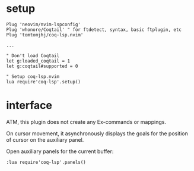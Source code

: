 # setup
```vim
Plug 'neovim/nvim-lspconfig'
Plug 'whonore/Coqtail' " for ftdetect, syntax, basic ftplugin, etc
Plug 'tomtomjhj/coq-lsp.nvim'

...

" Don't load Coqtail
let g:loaded_coqtail = 1
let g:coqtail#supported = 0

" Setup coq-lsp.nvim
lua require'coq-lsp'.setup()
```

# interface
ATM, this plugin does not create any Ex-commands or mappings.

On cursor movement, it asynchronously displays the goals for the position of cursor on the auxiliary panel.

Open auxiliary panels for the current buffer:
```vim
:lua require'coq-lsp'.panels()
```
